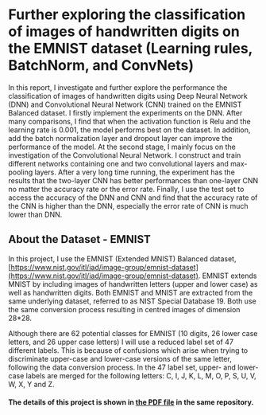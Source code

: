 # Further exploring the classification of images of handwritten digits on the EMNIST dataset (Learning rules, BatchNorm, and ConvNets)
In this report, I investigate and further explore the performance the classification of images of handwritten digits using Deep Neural Network (DNN) and Convolutional Neural Network (CNN) trained on the EMNIST Balanced dataset. I firstly implement the experiments on the DNN. After many comparisons, I find that when the activation function is Relu and the learning rate is 0.001, the model performs best on the dataset. In addition, add the batch normalization layer and dropout layer can improve the performance of the model. At the second stage, I mainly focus on the investigation of the Convolutional Neural Network. I construct and train different networks containing one and two convolutional layers and max-pooling layers. After a very long time running, the experiment has the results that the two-layer CNN has better performances than one-layer CNN no matter the accuracy rate or the error rate. Finally, I use the test set to access the accuracy of the DNN and CNN and find that the accuracy rate of the CNN is higher than the DNN, especially the error rate of CNN is much lower than DNN.

## About the Dataset - EMNIST
In this project, I use the EMNIST (Extended MNIST) Balanced dataset, [https://www.nist.gov/itl/iad/image-group/emnist-dataset](https://www.nist.gov/itl/iad/image-group/emnist-dataset). EMNIST extends MNIST by including images of handwritten
letters (upper and lower case) as well as handwritten digits. Both EMNIST and MNIST are extracted from
the same underlying dataset, referred to as NIST Special Database 19. Both use the same conversion process
resulting in centred images of dimension 28*28.

Although there are 62 potential classes for EMNIST (10 digits, 26 lower case letters, and 26 upper case letters)
I will use a reduced label set of 47 different labels. This is because of confusions which arise when trying to
discriminate upper-case and lower-case versions of the same letter, following the data conversion process. In the
47 label set, upper- and lower-case labels are merged for the following letters: C, I, J, K, L, M, O, P, S, U, V, W,
X, Y and Z.

#### The details of this project is shown in [the PDF file](https://github.com/Mandy001/LR_BatchNorm_ConvNets/blob/master/Further%20exploring%20the%20classification%20of%20images%20of%20handwritten%20digits.pdf) in the same repository.
